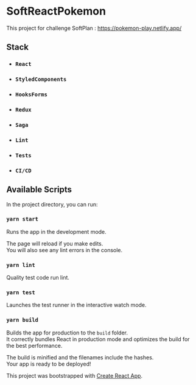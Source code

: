 # SoftReactPokemon

This project for challenge SoftPlan : https://pokemon-play.netlify.app/

## Stack

- ### `React`
- ### `StyledComponents`
- ### `HooksForms`
- ### `Redux`
- ### `Saga`
- ### `Lint`
- ### `Tests`
- ### `CI/CD`

## Available Scripts

In the project directory, you can run:

### `yarn start`

Runs the app in the development mode.<br />

The page will reload if you make edits.<br />
You will also see any lint errors in the console.

### `yarn lint`

Quality test code run lint.<br />

### `yarn test`

Launches the test runner in the interactive watch mode.<br />

### `yarn build`


Builds the app for production to the `build` folder.<br />
It correctly bundles React in production mode and optimizes the build for the best performance.

The build is minified and the filenames include the hashes.<br />
Your app is ready to be deployed!


This project was bootstrapped with [Create React App](https://github.com/facebook/create-react-app).
